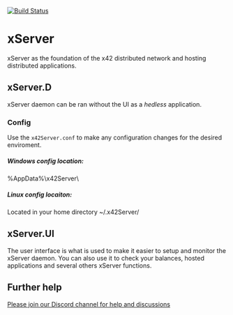[![Build Status](https://github.com/x42protocol/xServer/workflows/Build/badge.svg)](https://github.com/x42protocol/xServer/actions)

# xServer
xServer as the foundation of the x42 distributed network and hosting distributed applications.

## xServer.D
xServer daemon can be ran without the UI as a *hedless* application. 

### Config
Use the `x42Server.conf` to make any configuration changes for the desired enviroment.

##### Windows config location:
%AppData%\x42Server\

##### Linux config locaiton:
Located in your home directory ~/.x42Server/

## xServer.UI
The user interface is what is used to make it easier to setup and monitor the xServer daemon.
You can also use it to check your balances, hosted applications and several others xServer functions.

## Further help
[Please join our Discord channel for help and discussions](https://discord.gg/bmYUmjr)
